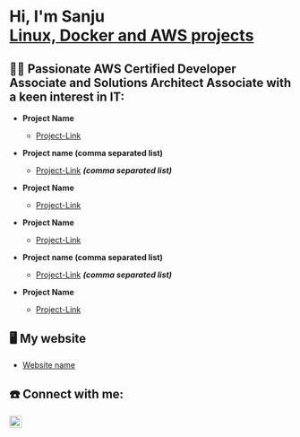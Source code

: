 <h1>Hi, I'm Sanju <br/><a href="https://github.com/sanju-mathew">Linux, Docker and AWS projects</a> <a href="www.linkedin.com/in/sanju-mathew-426a7b299"></a>

<h2>👨‍💻 Passionate AWS Certified Developer Associate and Solutions Architect Associate with a keen interest in IT:</h2>

- <b>Project Name</b>
  - [Project-Link](https://github.com/sanju-mathew)
- <b>Project name (comma separated list)</b>
  - [Project-Link](https://github.com/sanju-mathew) <b><i>(comma separated list)</b></i>
- <b>Project Name</b>
  - [Project-Link](https://github.com/sanju-mathew)
  
- <b>Project Name</b>
  - [Project-Link](https://github.com/sanju-mathew)
- <b>Project name (comma separated list)</b>
  - [Project-Link](https://github.com/sanju-mathew) <b><i>(comma separated list)</b></i>
- <b>Project Name</b>
  - [Project-Link](https://github.com/sanju-mathew)
<h2> 🖥️ My website </h2>

- [Website name](Link)

<h2> ☎️ Connect with me:</h2>

[<img align="left" alt="Sanju Mathew | LinkedIn" width="22px" src="https://cdn.jsdelivr.net/npm/simple-icons@v3/icons/linkedin.svg" />][linkedin]


[linkedin]: https://linkedin.com/in/sanju-mathew-426a7b299

<!--
**sanjumathew** is a ✨ _special_ ✨ repository because its `README.md` (this file) appears on your GitHub profile.

Here are some ideas to get you started:

- 🔭 I’m currently working on ...
- 🌱 I’m currently learning ...
- 👯 I’m looking to collaborate on ...
- 🤔 I’m looking for help with ...
- 💬 Ask me about ...
- 📫 How to reach me: ...
- 😄 Pronouns: ...
- ⚡ Fun fact: ...
-->
